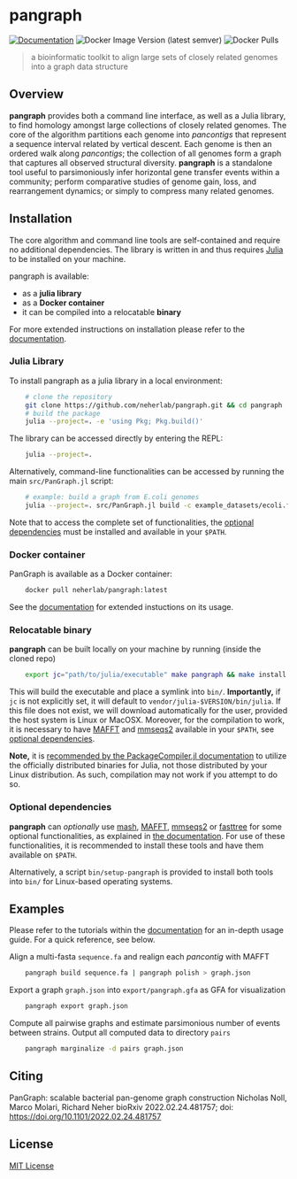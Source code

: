 # pangraph

[![Documentation](https://img.shields.io/badge/Documentation-Link-blue.svg)](https://neherlab.github.io/pangraph/)
![Docker Image Version (latest semver)](https://img.shields.io/docker/v/neherlab/pangraph?label=docker)
![Docker Pulls](https://img.shields.io/docker/pulls/neherlab/pangraph)

> a bioinformatic toolkit to align large sets of closely related genomes into a graph data structure


## Overview

**pangraph** provides both a command line interface, as well as a Julia library, to find homology amongst large collections of closely related genomes.
The core of the algorithm partitions each genome into _pancontigs_ that represent a sequence interval related by vertical descent.
Each genome is then an ordered walk along _pancontigs_; the collection of all genomes form a graph that captures all observed structural diversity.
**pangraph** is a standalone tool useful to parsimoniously infer horizontal gene transfer events within a community; perform comparative studies of genome gain, loss, and rearrangement dynamics; or simply to compress many related genomes.


## Installation

The core algorithm and command line tools are self-contained and require no additional dependencies.
The library is written in and thus requires [Julia](https://julialang.org/downloads/) to be installed on your machine.

pangraph is available:
- as a **julia library**
- as a **Docker container**
- it can be compiled into a relocatable **binary**

For more extended instructions on installation please refer to the [documentation](https://neherlab.github.io/pangraph/#Installation).

### Julia Library

To install pangraph as a julia library in a local environment:
```bash
    # clone the repository
    git clone https://github.com/neherlab/pangraph.git && cd pangraph
    # build the package
    julia --project=. -e 'using Pkg; Pkg.build()'
```

The library can be accessed directly by entering the REPL:
```bash
    julia --project=.
```

Alternatively, command-line functionalities can be accessed by running the main `src/PanGraph.jl` script:
```bash
    # example: build a graph from E.coli genomes
    julia --project=. src/PanGraph.jl build -c example_datasets/ecoli.fa.gz > graph.json
```

Note that to access the complete set of functionalities, the [optional dependencies](#optional-dependencies) must be installed and available in your `$PATH`.


### Docker container

PanGraph is available as a Docker container:

```bash
    docker pull neherlab/pangraph:latest
```

See the [documentation](https://neherlab.github.io/pangraph/#Installation) for extended instuctions on its usage.


### Relocatable binary

**pangraph** can be built locally on your machine by running (inside the cloned repo)
```bash
    export jc="path/to/julia/executable" make pangraph && make install
```
This will build the executable and place a symlink into `bin/`.
**Importantly,** if `jc` is not explicitly set, it will default to `vendor/julia-$VERSION/bin/julia`. If this file does not exist, we will download automatically for the user, provided the host system is Linux or MacOSX.
Moreover, for the compilation to work, it is necessary to have [MAFFT](https://mafft.cbrc.jp/alignment/software/) and [mmseqs2](https://github.com/soedinglab/MMseqs2) available in your `$PATH`, see [optional dependencies](#optional-dependencies).

**Note,** it is [recommended by the PackageCompiler.jl documentation](https://julialang.github.io/PackageCompiler.jl/stable/#Installation-instructions) to utilize the officially distributed binaries for Julia, not those distributed by your Linux distribution. As such, compilation may not work if you attempt to do so.


### Optional dependencies

**pangraph** can _optionally_ use [mash](https://github.com/marbl/Mash), [MAFFT](https://mafft.cbrc.jp/alignment/software/), [mmseqs2](https://github.com/soedinglab/MMseqs2) or [fasttree](http://www.microbesonline.org/fasttree/) for some optional functionalities, as explained in [the documentation](https://neherlab.github.io/pangraph/#Optional-dependencies).
For use of these functionalities, it is recommended to install these tools and have them available on `$PATH`.

Alternatively, a script `bin/setup-pangraph` is provided to install both tools into `bin/` for Linux-based operating systems.


## Examples

Please refer to the tutorials within the [documentation](https://neherlab.github.io/pangraph/) for an in-depth usage guide.
For a quick reference, see below.

Align a multi-fasta `sequence.fa` and realign each _pancontig_ with MAFFT
```bash
	pangraph build sequence.fa | pangraph polish > graph.json
```

Export a graph `graph.json` into `export/pangraph.gfa` as GFA for visualization
```bash
	pangraph export graph.json
```

Compute all pairwise graphs and estimate parsimonious number of events between strains.
Output all computed data to directory `pairs`
```bash
	pangraph marginalize -d pairs graph.json
```

## Citing
PanGraph: scalable bacterial pan-genome graph construction
Nicholas Noll, Marco Molari, Richard Neher
bioRxiv 2022.02.24.481757; doi: https://doi.org/10.1101/2022.02.24.481757


## License

[MIT License](LICENSE)
